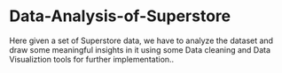 # Data-Analysis-of-Superstore
Here given a set of Superstore data, we have to analyze the dataset and draw some meaningful insights in it using some Data cleaning and Data Visualiztion tools for further implementation..
